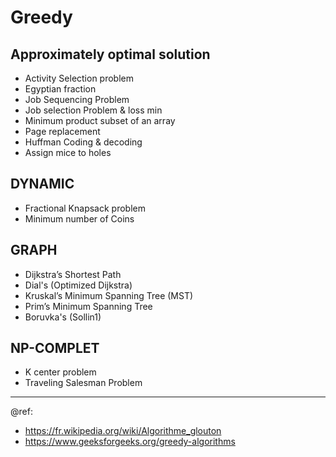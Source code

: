 # Greedy

Approximately optimal solution
---
- Activity Selection problem
- Egyptian fraction
- Job Sequencing Problem
- Job selection Problem & loss min
- Minimum product subset of an array
- Page replacement
- Huffman Coding & decoding
- Assign mice to holes

DYNAMIC
---
- Fractional Knapsack problem
- Minimum number of Coins

GRAPH
---
- Dijkstra’s Shortest Path
- Dial's (Optimized Dijkstra)
- Kruskal’s Minimum Spanning Tree (MST)
- Prim’s Minimum Spanning Tree
- Boruvka's (Sollin1)

NP-COMPLET
---
- K center problem
- Traveling Salesman Problem

---
@ref: 
- https://fr.wikipedia.org/wiki/Algorithme_glouton
- https://www.geeksforgeeks.org/greedy-algorithms
